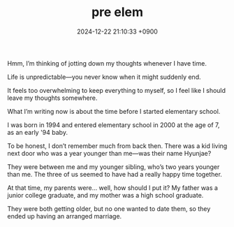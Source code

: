 ﻿---
layout: post
title: pre elem
date: 2024-12-22 21:10:33 +0900
category: Diary3
---
Hmm, I’m thinking of jotting down my thoughts whenever I have time.

Life is unpredictable—you never know when it might suddenly end.

It feels too overwhelming to keep everything to myself, so I feel like I should leave my thoughts somewhere.

What I’m writing now is about the time before I started elementary school.

I was born in 1994 and entered elementary school in 2000 at the age of 7, as an early '94 baby.

To be honest, I don’t remember much from back then. There was a kid living next door who was a year younger than me—was their name Hyunjae?

They were between me and my younger sibling, who’s two years younger than me. The three of us seemed to have had a really happy time together.

At that time, my parents were... well, how should I put it? My father was a junior college graduate, and my mother was a high school graduate. 

They were both getting older, but no one wanted to date them, so they ended up having an arranged marriage.

